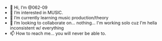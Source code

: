 - 👋 Hi, I’m @062-09
- 👀 I’m interested in MUSIC.
- 🌱 I’m currently learning music production/theory
- 💞️ I’m looking to collaborate on... nothing... I'm working solo cuz I'm hella inconsistent w/ everything
- 📫 How to reach me... you will never be able to.

<!---
062-09/062-09 is a ✨ special ✨ repository because its `README.md` (this file) appears on your GitHub profile.
You can click the Preview link to take a look at your changes.
--->
